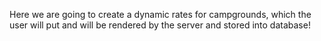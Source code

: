 Here we are going to create a dynamic rates for campgrounds, which the user will put and will be rendered by the server and stored into database!